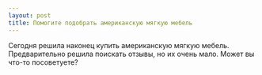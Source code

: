 ```yaml
---
layout: post 
title: Помогите подобрать американскую мягкую мебель 
--- 
```

Сегодня решила наконец купить американскую мягкую мебель. Предварительно решила поискать отзывы, но их очень мало. Может вы что-то посоветуете?